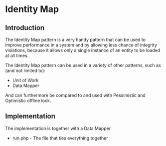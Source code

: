# Identity Map

## Introduction
The Identity Map pattern is a very handy pattern that can be used to improve performance in a system and by allowing less chance of integrity violations, because it allows only a single instance of an entity to be loaded at all times.

The Identity Map pattern can be used in a variety of other patterns, such as (and not limited to):
* Unit of Work
* Data Mapper

And can furthermore be compared to and used with Pessimistic and Optimistic offline lock.


## Implementation
The implementation is together with a Data Mapper.

* run.php - The file that ties everything together